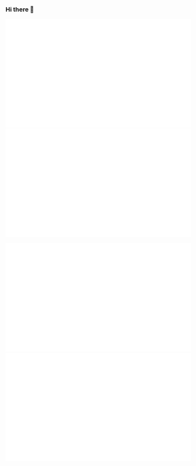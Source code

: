 ### Hi there 👋

<!--
**JohnCube3/JohnCube3** is a ✨ _special_ ✨ repository because its `README.md` (this file) appears on your GitHub profile.

Here are some ideas to get you started:

- 🔭 I’m currently working on ...
- 🌱 I’m currently learning ...
- 👯 I’m looking to collaborate on ...
- 🤔 I’m looking for help with ...
- 💬 Ask me about ...
- 📫 How to reach me: ...
- 😄 Pronouns: ...
- ⚡ Fun fact: ...
-->

![](https://raw.githubusercontent.com/JohnCube3/github-stats/master/generated/overview.svg#gh-dark-mode-only)
![](https://raw.githubusercontent.com/JohnCube3/github-stats/master/generated/overview.svg#gh-light-mode-only)

![](https://raw.githubusercontent.com/JohnCube3/github-stats/master/generated/languages.svg#gh-dark-mode-only)
![](https://raw.githubusercontent.com/JohnCube3/github-stats/master/generated/languages.svg#gh-light-mode-only)
